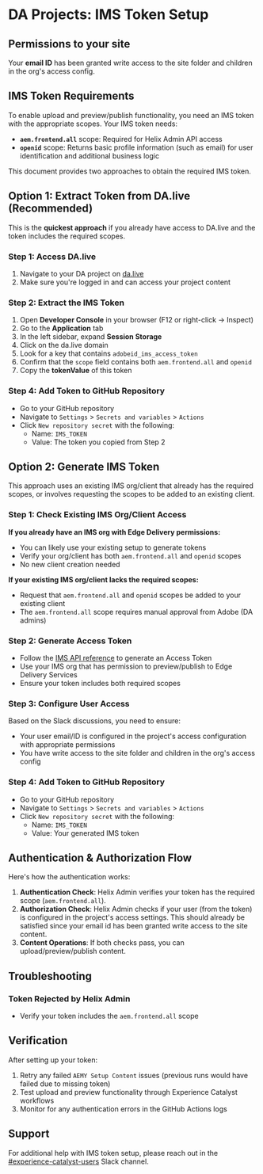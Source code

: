 # DA Projects: IMS Token Setup

## Permissions to your site
Your **email ID** has been granted write access to the site folder and children in the org's access config.

## IMS Token Requirements
To enable upload and preview/publish functionality, you need an IMS token with the appropriate scopes. Your IMS token needs:

- **`aem.frontend.all`** scope: Required for Helix Admin API access
- **`openid`** scope: Returns basic profile information (such as email) for user identification and additional business logic

This document provides two approaches to obtain the required IMS token.

## Option 1: Extract Token from DA.live (Recommended)

This is the **quickest approach** if you already have access to DA.live and the token includes the required scopes.

### Step 1: Access DA.live
1. Navigate to your DA project on [da.live](https://da.live)
2. Make sure you're logged in and can access your project content

### Step 2: Extract the IMS Token
1. Open **Developer Console** in your browser (F12 or right-click → Inspect)
2. Go to the **Application** tab
3. In the left sidebar, expand **Session Storage**
4. Click on the da.live domain
5. Look for a key that contains `adobeid_ims_access_token`
6. Confirm that the `scope` field contains both `aem.frontend.all` and `openid`
7. Copy the **tokenValue** of this token

### Step 4: Add Token to GitHub Repository
- Go to your GitHub repository
- Navigate to `Settings` > `Secrets and variables` > `Actions`
- Click `New repository secret` with the following:
    - Name: `IMS_TOKEN`
    - Value: The token you copied from Step 2

## Option 2: Generate IMS Token

This approach uses an existing IMS org/client that already has the required scopes, or involves requesting the scopes to be added to an existing client.

### Step 1: Check Existing IMS Org/Client Access

**If you already have an IMS org with Edge Delivery permissions:**
- You can likely use your existing setup to generate tokens
- Verify your org/client has both `aem.frontend.all` and `openid` scopes
- No new client creation needed

**If your existing IMS org/client lacks the required scopes:**
- Request that `aem.frontend.all` and `openid` scopes be added to your existing client
- The `aem.frontend.all` scope requires manual approval from Adobe (DA admins)

### Step 2: Generate Access Token
- Follow the [IMS API reference](https://developer.adobe.com/developer-console/docs/guides/authentication/ServerToServerAuthentication/ims#fetching-access-tokens) to generate an Access Token
- Use your IMS org that has permission to preview/publish to Edge Delivery Services
- Ensure your token includes both required scopes

### Step 3: Configure User Access
Based on the Slack discussions, you need to ensure:
- Your user email/ID is configured in the project's access configuration with appropriate permissions
- You have write access to the site folder and children in the org's access config

### Step 4: Add Token to GitHub Repository
- Go to your GitHub repository
- Navigate to `Settings` > `Secrets and variables` > `Actions`
- Click `New repository secret` with the following:
    - Name: `IMS_TOKEN`
    - Value: Your generated IMS token

## Authentication & Authorization Flow

Here's how the authentication works:

1. **Authentication Check**: Helix Admin verifies your token has the required scope (`aem.frontend.all`).
2. **Authorization Check**: Helix Admin checks if your user (from the token) is configured in the project's access settings. This should already be satisfied since your email id has been granted write access to the site content.
3. **Content Operations**: If both checks pass, you can upload/preview/publish content.


## Troubleshooting

### Token Rejected by Helix Admin
- Verify your token includes the `aem.frontend.all` scope

## Verification

After setting up your token:
1. Retry any failed `AEMY Setup Content` issues (previous runs would have failed due to missing token)
2. Test upload and preview functionality through Experience Catalyst workflows
3. Monitor for any authentication errors in the GitHub Actions logs

## Support

For additional help with IMS token setup, please reach out in the [#experience-catalyst-users](https://adobe.enterprise.slack.com/archives/experience-catalyst-users) Slack channel.